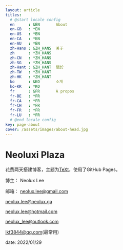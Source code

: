 ```yaml
---
layout: article
titles:
  # @start locale config
  en      : &EN       About
  en-GB   : *EN
  en-US   : *EN
  en-CA   : *EN
  en-AU   : *EN
  zh-Hans : &ZH_HANS  关于
  zh      : *ZH_HANS
  zh-CN   : *ZH_HANS
  zh-SG   : *ZH_HANS
  zh-Hant : &ZH_HANT  關於
  zh-TW   : *ZH_HANT
  zh-HK   : *ZH_HANT
  ko      : &KO       소개
  ko-KR   : *KO
  fr      : &FR       À propos
  fr-BE   : *FR
  fr-CA   : *FR
  fr-CH   : *FR
  fr-FR   : *FR
  fr-LU   : *FR
  # @end locale config
key: page-about
cover: /assets/images/about-head.jpg
---
```


# **Neoluxi Plaza**

花费两天搭建博客，主题为[TeXt](https://github.com/kitian616/jekyll-TeXt-theme)，使用了GitHub Pages。

博主： Neolux Lee

邮箱： <neolux.lee@gmail.com>

<neolux.lee@neolux.ga>

<neolux.lee@hotmail.com>

<neolux_lee@outlook.com>

<lkf3844@qq.com>(最常用)

date: 2022/01/29
